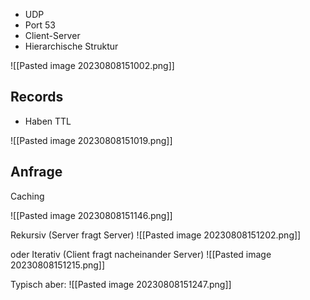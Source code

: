 - UDP
- Port 53
- Client-Server
- Hierarchische Struktur

![[Pasted image 20230808151002.png]]

## Records

- Haben TTL

![[Pasted image 20230808151019.png]]

## Anfrage

Caching

![[Pasted image 20230808151146.png]]

Rekursiv (Server fragt Server)
![[Pasted image 20230808151202.png]]

oder Iterativ (Client fragt nacheinander Server)
![[Pasted image 20230808151215.png]]

Typisch aber:
![[Pasted image 20230808151247.png]]
